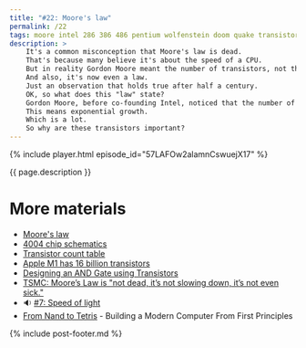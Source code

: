 ```yaml
---
title: "#22: Moore's law"
permalink: /22
tags: moore intel 286 386 486 pentium wolfenstein doom quake transistor
description: >
    It's a common misconception that Moore's law is dead.
    That's because many believe it's about the speed of a CPU.
    But in reality Gordon Moore meant the number of transistors, not the clock frequency.
    And also, it's now even a law.
    Just an observation that holds true after half a century.
    OK, so what does this "law" state?
    Gordon Moore, before co-founding Intel, noticed that the number of transistors in a CPU doubles every two years.
    This means exponential growth.
    Which is a lot.
    So why are these transistors important?
---
```


{% include player.html episode_id="57LAFOw2alamnCswuejX17" %}

{{ page.description }}

<!--
A clock speed is simple.
It tells how many operations a processor can run in a second.
The role of transistors is more complex.
Let's drill down into CPU architecture a bit.
A single transistor is a tiny electronic device that can amplify or switch power.
That doesn't tell a lot until you realize that a combination of two transistors can act as a binary gate.
For example, an AND gate produces output current only when both inputs have current.
With a bunch of AND and OR gates you can build a 1-bit adder.
You know, `0 + 0 = 0`, `0 + 1 = 1 + 0 = 1`, `1 + 1 = 0`, carrying `1` to the next digit.
Chaining together 64 1-bit adders gives 64-bit adder.
Now we have an electronic device that can add two really large numbers encoded in binary.
Cool!
Doing subtraction is trivial.
In a similar fashion we can build a circuit that compares two numbers, digit-by-digit.
One step further we can add multiplication, division, etc.
Add a bunch of gates and we can control which operation should be executed against input: adding, multiplying or comparing?
We just built an ALU - Arithmetic logic unit.
Now add a capability to run many operations sequentially, encoded in memory.
This allows us to add thousands of numbers or sort by comparing them.
We essentially built a microprocessor on top of binary gates, which consist of transistors!
How many of them?

One of the first mass-produced CPUs was 4004 by Intel in 1971.
Half a century ago.
It contained 2250 transistors.
Moving forward one decade, the much more important milestone was 286.
With more than 130 thousand transistors, it could run Wolfenstein 3D.
10 more years we see 486 with 1 million transistors and playable Doom.
Roughly by the end of the century, to enjoy the original Quake, Pentium III was required.
With 10 million transistors.

Long story short your iPhone or MacBook now run on more than 10 **billion** transistors.
Why on earth do modern CPUs need so many transistors?
The Arithmetic Logic Unit itself is probably around a few thousand transistors.
What else? 
Well, the clock speed can't grow forever.
As a matter of fact CPUs don't get faster due to the physical limits.
The speed of light to be precise.
But if we can't get faster, maybe we should have more of the same?
Rather than scaling up, CPUs are scaling out, adding new cores.
Most consumer processors these days have many cores, which essentially means multiple processors in one tight box.
That's why taking advantage of parallel algorithms is so important.
In the old days, parallelism was emulated by context switching between threads and processes.
These days multiple threads can run truly at the same time.
This is thanks to multiple cores made possible.
Also, various levels of caches consume a lot of CPU's real estate and transistors.

Does it all mean that Moore's law will continue forever?
That's impossible. 
A single transistors is really, really small.
And they get even smaller to fit integrated chip.
So small that quantum tunneling effects begin to appear.
But they have to get smaller, otherwise our CPUs would become larger and consume kilowatts of energy.
Yet, for the time being, we can enjoy an unbelievable progress in computing capacity.

That's it, thanks for listening, bye!

-->

# More materials

* [Moore's law](https://en.wikipedia.org/wiki/Moore%27s_law)
* [4004 chip schematics](https://4004.com/mcs4-masks-schematics-sim.html)
* [Transistor count table](https://en.wikipedia.org/wiki/Transistor_count)
* [Apple M1 has 16 billion transistors](https://www.forbes.com/sites/patrickmoorhead/2020/11/11/the-good-bad-and-the-ugly-of-apples-mac-launch-with-m1-processors/)
* [Designing an AND Gate using Transistors](https://circuitdigest.com/electronic-circuits/designing-and-gate-using-transistors)
* [TSMC: Moore’s Law is "not dead, it’s not slowing down, it’s not even sick."](https://www.pcgamesn.com/tsmc-moores-law-not-dead-not-slowing-down-not-even-sick)
* 🔉 [#7: Speed of light](https://256.nurkiewicz.com/7)
* [From Nand to Tetris](https://www.nand2tetris.org/) - Building a Modern Computer From First Principles

{% include post-footer.md %}

